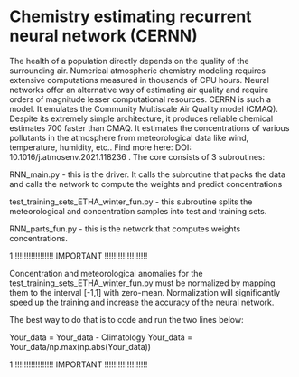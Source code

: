 # Chemistry estimating recurrent neural network (CERNN)

The health of a population directly depends on the quality of the surrounding air. Numerical atmospheric chemistry modeling requires extensive computations measured in thousands of CPU hours. Neural networks offer an alternative way of estimating air quality and require orders of magnitude lesser computational resources. CERRN is such a model. It emulates the Community Multiscale Air Quality model (CMAQ). Despite its extremely simple architecture, it produces reliable chemical estimates 700 faster than CMAQ. It estimates the concentrations of various pollutants in the atmosphere from meteorological data like wind, temperature, humidity, etc.. Find more here: DOI: 10.1016/j.atmosenv.2021.118236 . The core consists of 3 subroutines: 

RNN_main.py - this is the driver. It calls the subroutine that packs the data and calls the network to compute the weights and predict concentrations

test_training_sets_ETHA_winter_fun.py - this subroutine splits the meteorological and concentration samples into test and training sets.

RNN_parts_fun.py - this is the network that computes weights concentrations.



1 !!!!!!!!!!!!!!!!!       IMPORTANT     !!!!!!!!!!!!!!!!!!!

Concentration and meteorological anomalies for the test_training_sets_ETHA_winter_fun.py must be normalized by mapping
them to the interval [-1,1] with zero-mean. Normalization will significantly speed up the training and increase the 
accuracy of the neural network.

The best way to do that is to code and run the two lines below:

Your_data = Your_data - Climatology
Your_data = Your_data/np.max(np.abs(Your_data))


1 !!!!!!!!!!!!!!!!!     IMPORTANT     !!!!!!!!!!!!!!!!!!!
